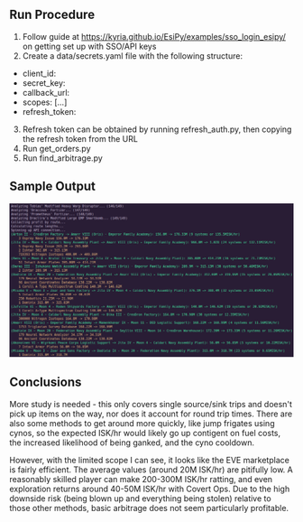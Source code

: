 ## Run Procedure
1. Follow guide at https://kyria.github.io/EsiPy/examples/sso_login_esipy/ on getting set up with SSO/API keys
2. Create a data/secrets.yaml file with the following structure:
- client_id: 
- secret_key:
- callback_url: 
- scopes: [...]
- refresh_token: 
3. Refresh token can be obtained by running refresh_auth.py, then copying the refresh token from the URL
4. Run get_orders.py
5. Run find_arbitrage.py

## Sample Output
![sample output](media/output.png)

## Conclusions
More study is needed - this only covers single source/sink trips and doesn't pick up items on the way, nor does it account for round trip times. There are also some methods to get around more quickly, like jump frigates using cynos, so the expected ISK/hr would likely go up contigent on fuel costs, the increased likelihood of being ganked, and the cyno cooldown.

However, with the limited scope I can see, it looks like the EVE marketplace is fairly efficient. The average values (around 20M ISK/hr) are pitifully low. A reasonably skilled player can make 200-300M ISK/hr ratting, and even exploration returns around 40-50M ISK/hr with Covert Ops. Due to the high downside risk (being blown up and everything being stolen) relative to those other methods, basic arbitrage does not seem particularly profitable.